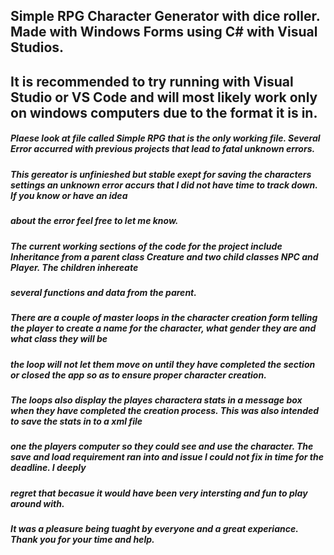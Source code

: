 ## Simple RPG Character Generator with dice roller. Made with Windows Forms using C# with Visual Studios.
## It is recommended to try running with Visual Studio or VS Code and will most likely work only on windows computers due to the format it is in.
##### Plaese look at file called Simple RPG that is the only working file. Several Error accurred with previous projects that lead to fatal unknown errors.
##### This gereator is unfinieshed but stable exept for saving the characters settings an unknown error accurs that I did not have time to track down. If you know or have an idea
##### about the error feel free to let me know.
##### 
##### The current working sections of the code for the project include Inheritance from a parent class Creature and two child classes NPC and Player. The children inhereate 
##### several functions and data from the parent.
##### 
##### There are a couple of master loops in the character creation form telling the player to create a name for the character, what gender they are and what class they will be
##### the loop will not let them move on until they have completed the section or closed the app so as to ensure proper character creation.
##### 
##### The loops also display the playes charactera stats in a message box when they have completed the creation process. This was also intended to save the stats in to a xml file
##### one the players computer so they could see and use the character. The save and load requirement ran into and issue I could not fix in time for the deadline. I deeply      
##### regret that becasue it would have been very intersting and fun to play around with.
#####
##### It was a pleasure being tuaght by everyone and a great experiance. Thank you for your time and help.
